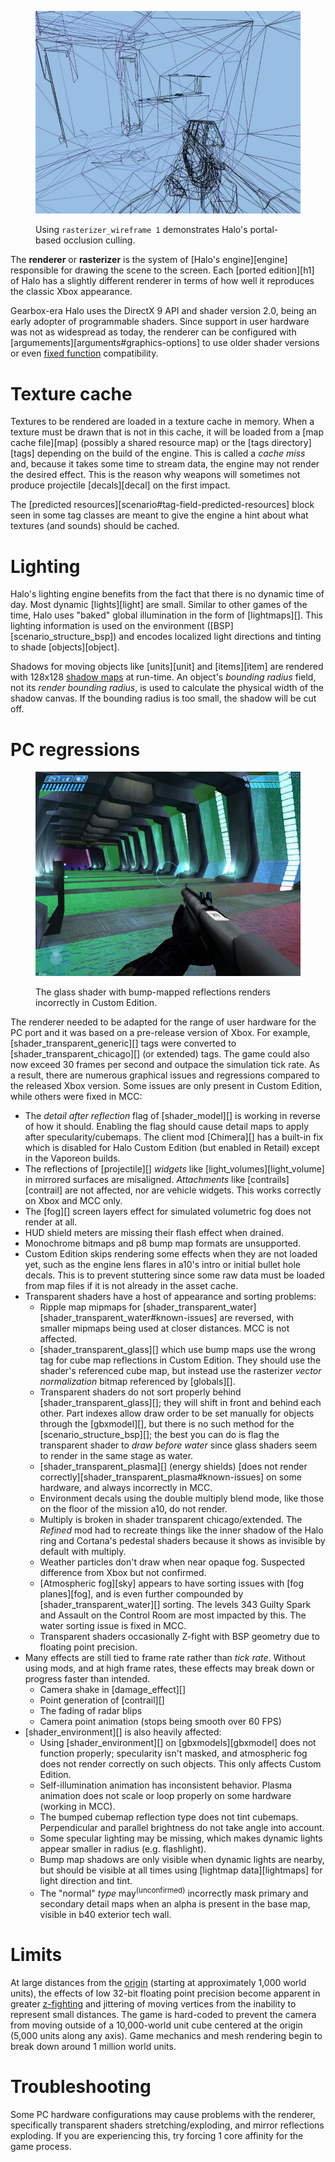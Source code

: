 <figure>
  <a href="wireframe.jpg">
    <img src="wireframe.jpg" alt=""/>
  </a>
  <figcaption>
    <p>Using <code>rasterizer_wireframe 1</code> demonstrates Halo's portal-based occlusion culling.</p>
  </figcaption>
</figure>

The **renderer** or **rasterizer** is the system of [Halo's engine][engine] responsible for drawing the scene to the screen. Each [ported edition][h1] of Halo has a slightly different renderer in terms of how well it reproduces the classic Xbox appearance.

Gearbox-era Halo uses the DirectX 9 API and shader version 2.0, being an early adopter of programmable shaders. Since support in user hardware was not as widespread as today, the renderer can be configured with [argumements][arguments#graphics-options] to use older shader versions or even [fixed function][ff] compatibility.

# Texture cache
Textures to be rendered are loaded in a texture cache in memory. When a texture must be drawn that is not in this cache, it will be loaded from a [map cache file][map] (possibly a shared resource map) or the [tags directory][tags] depending on the build of the engine. This is called a _cache miss_ and, because it takes some time to stream data, the engine may not render the desired effect. This is the reason why weapons will sometimes not produce projectile [decals][decal] on the first impact.

The [predicted resources][scenario#tag-field-predicted-resources] block seen in some tag classes are meant to give the engine a hint about what textures (and sounds) should be cached.

# Lighting
Halo's lighting engine benefits from the fact that there is no dynamic time of day. Most dynamic [lights][light] are small. Similar to other games of the time, Halo uses "baked" global illumination in the form of [lightmaps][]. This lighting information is used on the environment ([BSP][scenario_structure_bsp]) and encodes localized light directions and tinting to shade [objects][object].

Shadows for moving objects like [units][unit] and [items][item] are rendered with 128x128 [shadow maps][shadow-mapping] at run-time. An object's _bounding radius_ field, not its _render bounding radius_, is used to calculate the physical width of the shadow canvas. If the bounding radius is too small, the shadow will be cut off.

# PC regressions

<figure>
  <a href="glass-bug.jpg">
    <img src="glass-bug.jpg" alt=""/>
  </a>
  <figcaption>
    <p>The glass shader with bump-mapped reflections renders incorrectly in Custom Edition.</p>
  </figcaption>
</figure>

The renderer needed to be adapted for the range of user hardware for the PC port and it was based on a pre-release version of Xbox. For example, [shader_transparent_generic][] tags were converted to [shader_transparent_chicago][] (or extended) tags. The game could also now exceed 30 frames per second and outpace the simulation tick rate. As a result, there are numerous graphical issues and regressions compared to the released Xbox version. Some issues are only present in Custom Edition, while others were fixed in MCC:

* The _detail after reflection_ flag of [shader_model][] is working in reverse of how it should. Enabling the flag should cause detail maps to apply after specularity/cubemaps. The client mod [Chimera][] has a built-in fix which is disabled for Halo Custom Edition (but enabled in Retail) except in the Vaporeon builds.
* The reflections of [projectile][] _widgets_ like [light_volumes][light_volume] in mirrored surfaces are misaligned. _Attachments_ like [contrails][contrail] are not affected, nor are vehicle widgets. This works correctly on Xbox and MCC only.
* The [fog][] screen layers effect for simulated volumetric fog does not render at all.
* HUD shield meters are missing their flash effect when drained.
* Monochrome bitmaps and p8 bump map formats are unsupported.
* Custom Edition skips rendering some effects when they are not loaded yet, such as the engine lens flares in a10's intro or initial bullet hole decals. This is to prevent stuttering since some raw data must be loaded from map files if it is not already in the asset cache.
* Transparent shaders have a host of appearance and sorting problems:
  * Ripple map mipmaps for [shader_transparent_water][shader_transparent_water#known-issues] are reversed, with smaller mipmaps being used at closer distances. MCC is not affected.
  * [shader_transparent_glass][] which use bump maps use the wrong tag for cube map reflections in Custom Edition. They should use the shader's referenced cube map, but instead use the rasterizer _vector normalization_ bitmap referenced by [globals][].
  * Transparent shaders do not sort properly behind [shader_transparent_glass][]; they will shift in front and behind each other. Part indexes allow draw order to be set manually for objects through the [gbxmodel][], but there is no such method for the [scenario_structure_bsp][]; the best you can do is flag the transparent shader to _draw before water_ since glass shaders seem to render in the same stage as water.
  * [shader_transparent_plasma][] (energy shields) [does not render correctly][shader_transparent_plasma#known-issues] on some hardware, and always incorrectly in MCC.
  * Environment decals using the double multiply blend mode, like those on the floor of the mission a10, do not render.
  * Multiply is broken in shader transparent chicago/extended. The _Refined_ mod had to recreate things like the inner shadow of the Halo ring and Cortana's pedestal shaders because it shows as invisible by default with multiply.
  * Weather particles don't draw when near opaque fog. Suspected difference from Xbox but not confirmed.
  * [Atmospheric fog][sky] appears to have sorting issues with [fog planes][fog], and is even further compounded by [shader_transparent_water][] sorting. The levels 343 Guilty Spark and Assault on the Control Room are most impacted by this. The water sorting issue is fixed in MCC.
  * Transparent shaders occasionally Z-fight with BSP geometry due to floating point precision.
* Many effects are still tied to frame rate rather than _tick rate_. Without using mods, and at high frame rates, these effects may break down or progress faster than intended.
  * Camera shake in [damage_effect][]
  * Point generation of [contrail][]
  * The fading of radar blips
  * Camera point animation (stops being smooth over 60 FPS)
* [shader_environment][] is also heavily affected:
  * Using [shader_environment][] on [gbxmodels][gbxmodel] does not function properly; specularity isn't masked, and atmospheric fog does not render correctly on such objects. This only affects Custom Edition.
  * Self-illumination animation has inconsistent behavior. Plasma animation does not scale or loop properly on some hardware (working in MCC).
  * The bumped cubemap reflection type does not tint cubemaps. Perpendicular and parallel brightness do not take angle into account.
  * Some specular lighting may be missing, which makes dynamic lights appear smaller in radius (e.g. flashlight).
  * Bump map shadows are only visible when dynamic lights are nearby, but should be visible at all times using [lightmap data][lightmaps] for light direction and tint.
  * The "normal" _type_ may<sup>(unconfirmed)</sup> incorrectly mask primary and secondary detail maps when an alpha is present in the base map, visible in b40 exterior tech wall.

# Limits
At large distances from the [origin][origin-wiki] (starting at approximately 1,000 world units), the effects of low 32-bit floating point precision become apparent in greater [z-fighting][z-fight-wiki] and jittering of moving vertices from the inability to represent small distances. The game is hard-coded to prevent the camera from moving outside of a 10,000-world unit cube centered at the origin (5,000 units along any axis). Game mechanics and mesh rendering begin to break down around 1 million world units.

# Troubleshooting
Some PC hardware configurations may cause problems with the renderer, specifically transparent shaders stretching/exploding, and mirror reflections exploding. If you are experiencing this, try forcing 1 core affinity for the game process.

[ff]: https://en.wikipedia.org/wiki/Fixed-function
[shadow-mapping]: https://en.wikipedia.org/wiki/Shadow_mapping
[origin-wiki]: https://en.wikipedia.org/wiki/Origin_(mathematics)
[z-fight-wiki]: https://en.wikipedia.org/wiki/Z-fighting
